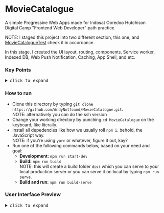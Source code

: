 # MovieCatalogue
A simple Progressive Web Apps made for Indosat Ooredoo Hutchison Digital Camp "Frontend Web Developer" path practice.

NOTE: I staged this project into two different section, this one, and <a href="https://github.com/AndyNotfound/MovieCatalogueTest.git">MovieCatalogueTest</a> check it in accordance.

In this stage, I created the UI layout, routing, components, Service worker, Indexed DB, Web Push Notification, Caching, App Shell, and etc.

<h3>Key Points</h3>
<details>
  <summary><samp>click to expand</samp></summary>
  <br>
  In this project I've learned and implemented some key factors like:
  <br><br>
<ul>
  <li>
    Pengenalan Kelas : Menjelaskan tentang pentingnya membuat website yang
    optimal untuk diakses oleh berbagai perangkat, khususnya smartphone yang
    mendominasi pengguna internet.
  </li>
  <li>
    Mobile First Approach : Memahami pendekatan mobile-first, serta belajar
    membangun website yang responsif menggunakan CSS Grid System, Media Query,
    dan Off Screen Canvas melalui pendekatan Mobile First.
  </li>
  <li>
    Aksesibilitas : Belajar aspek aksesibilitas web seperti focus, semantic
    HTML, tab order, label, alternative teks, serta penggunaan screen reader
    agar website yang dikembangkan dapat diakses oleh siapa pun.
  </li>
  <li>
    JavaScript Clean Code : Belajar prinsip-prinsip penulisan kode JavaScript
    berdasarkan acuan buku Clean Code yang ditulis oleh senior software engineer
    Robert C. Martin.
  </li>
  <li>
    Progressive Web Apps : Belajar membuat website yang progressive sehingga
    website memiliki sifat native seperti installable, offline capability, dan
    lainnya.
  </li>
  <li>
    Automation Testing : Belajar penerapan testing seperti Unit Test,
    Integration Test, dan End to End Test pada website yang dibuat, serta
    belajar menggunakan DevTools untuk debugging.
  </li>
  <li>
    Web Performance : Belajar menggunakan web auditor untuk mengetahui sejauh
    mana performa website yang dibuat, dan mengoptimalkan performa website
    berdasarkan hasil yang diperoleh.
  </li>
  <li>
    Deployment dengan CI/CD: Belajar menerapkan teknik Continuous
    Integration/Continuous Deployment untuk melakukan proses testing dan build
    secara otomatis sehingga aplikasi dapat diakses secara publik.
  </li>
</ul>
</details>


<h3>How to run</h3>
<ul>
  <li>Clone this directory by typing <code>git clone https://github.com/AndyNotfound/MovieCatalogue.git</code>.<br>NOTE: alternatively you can do the ssh version</li>
  <li>Change your working directory by punching <code>cd MovieCatalogue</code> on the keyboard, like literally.</li>
  <li>Install all depedencies like how we usually roll <code>npm i</code>. behold, the JavaScript way.<br>NOTE: if you're using <code>yarn</code> or whatever, figure it out, kay?</li>
  <li>Run one of the following commands below, based on your need and goal:<br>
    <ul>
      <li><b>Development:</b> <code>npm run start-dev</code></li>
      <li><b>Build:</b> <code>npm run build</code>
        <br>NOTE: this will create a build folder <code>dist</code> which you can serve to your local production server or you can serve it on local by typing <code>npm run serve</code>.</li>
       <li><b>Build and run:</b> <code>npm run build-serve</code></li>
    </ul>
  </li> 
</ul>

<h3>User Interface Preview</h3>
<details>
  <summary><samp>click to expand</samp></summary>

  ![image](https://user-images.githubusercontent.com/40969170/222731784-4a8a5602-779f-423f-918f-12454f954451.png)

</details>

